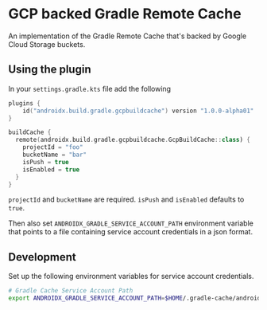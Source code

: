# GCP backed Gradle Remote Cache

An implementation of the Gradle Remote Cache that's backed by Google Cloud Storage buckets.

## Using the plugin

In your `settings.gradle.kts` file add the following

```kotlin
plugins {
    id("androidx.build.gradle.gcpbuildcache") version "1.0.0-alpha01"
}

buildCache {
  remote(androidx.build.gradle.gcpbuildcache.GcpBuildCache::class) {
    projectId = "foo"
    bucketName = "bar"
    isPush = true
    isEnabled = true
  }
}
```

`projectId` and `bucketName` are required. `isPush` and `isEnabled` defaults to
`true`.

Then also set `ANDROIDX_GRADLE_SERVICE_ACCOUNT_PATH` environment variable that
points to a file containing service account credentials in a json format.

## Development

Set up the following environment variables for service account credentials.

```bash
# Gradle Cache Service Account Path
export ANDROIDX_GRADLE_SERVICE_ACCOUNT_PATH=$HOME/.gradle-cache/androidx-dev-prod-build-cache-writer.json
```
